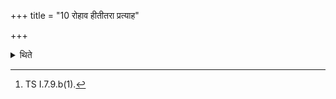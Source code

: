+++
title = "10 रोहाव हीतीतरा प्रत्याह"

+++

<details><summary>थिते</summary>

10. The other one (the wife) replies rohāva hi....[^1]   

[^1]: TS I.7.9.b(1).  

</details>
